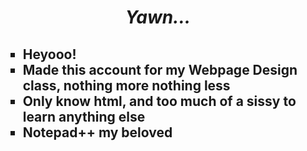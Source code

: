 <html>

<body>
  <h1 align="center"><i>Yawn...</i></h1>
<h2>
<ul color="rgb:(213,245,255)" , list style type="square">
  <li> Heyooo!</li>
  <li> Made this account for my Webpage Design class, nothing more nothing less </li>
  <li> Only know html, and too much of a sissy to learn anything else </li>
  <li> Notepad++ my beloved </li>
  </ul>
</body>
</html>

<!---
SleepyAlysia/SleepyAlysia is a ✨ special ✨ repository because its `README.md` (this file) appears on your GitHub profile.
You can click the Preview link to take a look at your changes.
--->
